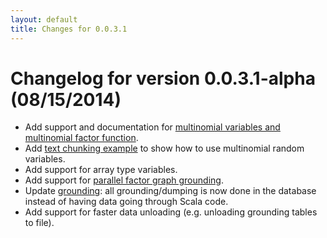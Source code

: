 ```yaml
---
layout: default
title: Changes for 0.0.3.1
---
```


# Changelog for version 0.0.3.1-alpha (08/15/2014)

- Add support and documentation for [multinomial variables and multinomial
  factor function](../schema.md#multinomial).
- Add [text chunking example](../chunking.md) to show how to use
  multinomial random variables.
- Add support for array type variables.
- Add support for [parallel factor graph
  grounding](../greenplum.md#grounding).
- Update [grounding](../overview.md#grounding): all grounding/dumping
  is now done in the database instead of having data going through Scala code.
- Add support for faster data unloading (e.g. unloading grounding tables to file).

